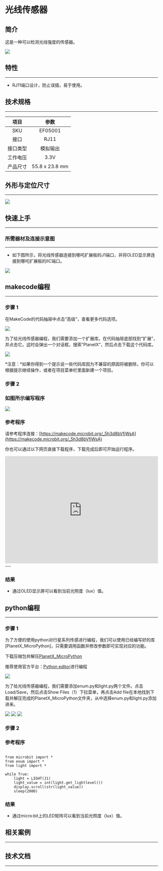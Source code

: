 # 光线传感器

## 简介
这是一种可以检测光线强度的传感器。

![](./images/05001_01.png)

## 特性
---
- RJ11端口设计，防止误插，易于使用。
## 技术规格
---

项目 | 参数 
:-: | :-: 
SKU|EF05001
接口|RJ11
接口类型|模拟输出
工作电压|3.3V
产品尺寸|55.8 x 23.8 mm




## 外形与定位尺寸
---


![](./images/05001_02.png)


## 快速上手
---

### 所需器材及连接示意图
---

- 如下图所示，将光线传感器连接到哪吒扩展板的J1端口，并将OLED显示屏连接到哪吒扩展板的IIC端口。


![](./images/05001_03.png)

## makecode编程
---


### 步骤 1
在MakeCode的代码抽屉中点击“高级”，查看更多代码选项。

![](./images/05001_04.png)

为了给光线传感器编程，我们需要添加一个扩展库。在代码抽屉底部找到“扩展”，并点击它。这时会弹出一个对话框，搜索”PlanetX“，然后点击下载这个代码库。

![](./images/05001_05.png)

*注意：*如果你得到一个提示说一些代码库因为不兼容的原因将被删除，你可以根据提示继续操作，或者在项目菜单栏里面新建一个项目。
### 步骤 2
### 如图所示编写程序

![](./images/05001_06.png)


### 参考程序
请参考程序连接：[https://makecode.microbit.org/_5h3d8bVfjWsA](https://makecode.microbit.org/_5h3d8bVfjWsA)

你也可以通过以下网页直接下载程序，下载完成后即可开始运行程序。

<div style="position:relative;height:0;padding-bottom:70%;overflow:hidden;"><iframe style="position:absolute;top:0;left:0;width:100%;height:100%;" src="https://makecode.microbit.org/#pub:_5h3d8bVfjWsA" frameborder="0" sandbox="allow-popups allow-forms allow-scripts allow-same-origin"></iframe></div>  
---

### 结果
- 通过OLED显示屏可以看到当前光照度（lux）值。

## python编程
---


### 步骤 1


为了方便的使用python对行星系列传感进行编程，我们可以使用已经编写好的库[PlanetX_MicroPython]，只需要调用函数并修改参数即可实现对应的功能。

下载压缩包并解压[PlanetX_MicroPython](https://github.com/lionyhw/PlanetX_MicroPython/archive/master.zip)

推荐使用官方平台：[Python editor](https://python.microbit.org/v/2.0)进行编程



![](./images/05001_07.png)

为了给光线传感器编程，我们需要添加enum.py和light.py两个文件。点击Load/Save，然后点击Show Files（1）下拉菜单，再点击Add file在本地找到下载并解压完成的PlanetX_MicroPython文件夹，从中选择enum.py和light.py添加进来。

![](./images/05001_08.png)
![](./images/05001_09.png)
![](./images/05001_10.png)

### 步骤 2
### 参考程序
```

from microbit import *
from enum import *
from light import *

while True:
    light = LIGHT(J1)
    light_value = int(light.get_lightlevel())
    display.scroll(str(light_value))
    sleep(2000)
```


### 结果
- 通过micro:bit上的LED矩阵可以看到当前光照度（lux）值。
## 相关案例
---

## 技术文档
---
